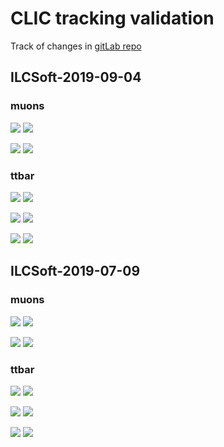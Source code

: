 # CLIC tracking validation

Track of changes in [gitLab repo](https://gitlab.cern.ch/CLICdp/SoftwareConfigurations/iLCSoft/-/releases)

##  ILCSoft-2019-09-04

### muons
![](clic_releases_validation/plots/ILCSoft-2019-09-04/muons/eff_vs_pT_minNhits3.png)
![](clic_releases_validation/plots/ILCSoft-2019-09-04/muons/eff_vs_theta_minNhits3.png)

![](clic_releases_validation/plots/ILCSoft-2019-09-04/muons/fake_vs_pt_minNhits3.png)
![](clic_releases_validation/plots/ILCSoft-2019-09-04/muons/fake_vs_theta_minNhits3.png)

### ttbar
![](clic_releases_validation/plots/ILCSoft-2019-09-04/ttbar3TeV/eff_vs_pt_minNhits4.png)
![](clic_releases_validation/plots/ILCSoft-2019-09-04/ttbar3TeV/eff_vs_theta_minNhits4.png)

![](clic_releases_validation/plots/ILCSoft-2019-09-04/ttbar3TeV/fake_vs_pt_minNhits4.png)
![](clic_releases_validation/plots/ILCSoft-2019-09-04/ttbar3TeV/fake_vs_theta_minNhits4.png)

![](clic_releases_validation/plots/ILCSoft-2019-09-04/ttbar3TeV/dupl_vs_pt_minNhits4.png)
![](clic_releases_validation/plots/ILCSoft-2019-09-04/ttbar3TeV/dupl_vs_theta_minNhits4.png)

##  ILCSoft-2019-07-09

### muons
![](clic_releases_validation/plots/ILCSoft-2019-07-09/muons/eff_vs_pT_minNhits3.png)
![](clic_releases_validation/plots/ILCSoft-2019-07-09/muons/eff_vs_theta_minNhits3.png)

![](clic_releases_validation/plots/ILCSoft-2019-07-09/muons/fake_vs_pT_minNhits3.png)
![](clic_releases_validation/plots/ILCSoft-2019-07-09/muons/fake_vs_theta_minNhits3.png)

### ttbar
![](clic_releases_validation/plots/ILCSoft-2019-07-09/ttbar3TeV/eff_vs_pt_minNhits4.png)
![](clic_releases_validation/plots/ILCSoft-2019-07-09/ttbar3TeV/eff_vs_theta_minNhits4.png)

![](clic_releases_validation/plots/ILCSoft-2019-07-09/ttbar3TeV/fake_vs_pt_minNhits4.png)
![](clic_releases_validation/plots/ILCSoft-2019-07-09/ttbar3TeV/fake_vs_theta_minNhits4.png)

![](clic_releases_validation/plots/ILCSoft-2019-07-09/ttbar3TeV/dupl_vs_pt_minNhits4.png)
![](clic_releases_validation/plots/ILCSoft-2019-07-09/ttbar3TeV/dupl_vs_theta_minNhits4.png)
